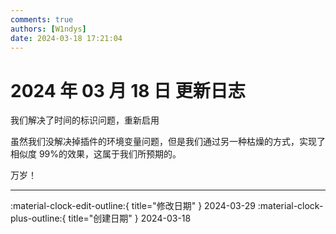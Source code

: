 ```yaml
---
comments: true
authors: [W1ndys]
date: 2024-03-18 17:21:04
---
```


# 2024 年 03 月 18 日 更新日志

我们解决了时间的标识问题，重新启用

<!-- more -->

虽然我们没解决掉插件的环境变量问题，但是我们通过另一种枯燥的方式，实现了相似度 99%的效果，这属于我们所预期的。

万岁！

---

:material-clock-edit-outline:{ title="修改日期" } 2024-03-29
:material-clock-plus-outline:{ title="创建日期" } 2024-03-18

